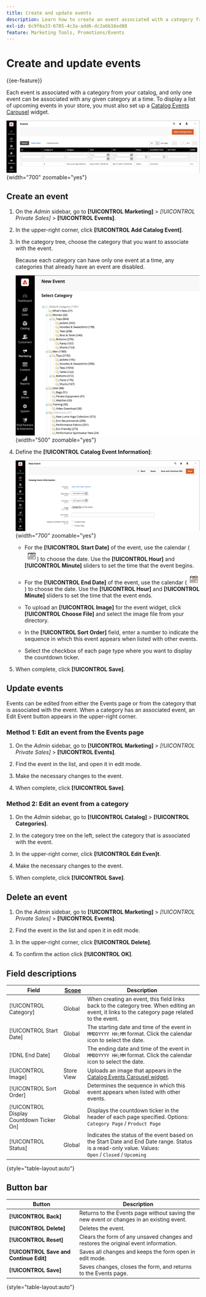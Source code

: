 ```yaml
---
title: Create and update events
description: Learn how to create an event associated with a category from your catalog.
exl-id: 6c9f6a33-6785-4c3a-add6-dc2a6b16ed88
feature: Marketing Tools, Promotions/Events
---
```

# Create and update events

{{ee-feature}}

Each event is associated with a category from your catalog, and only one event can be associated with any given category at a time. To display a list of upcoming events in your store, you must also set up a [Catalog Events Carousel](../content-design/widget-event-carousel.md) widget.

![Events list](./assets/category-events.png){width="700" zoomable="yes"}

## Create an event

1. On the _Admin_ sidebar, go to **[!UICONTROL Marketing]** > _[!UICONTROL Private Sales]_ > **[!UICONTROL Events]**.

1. In the upper-right corner, click **[!UICONTROL Add Catalog Event]**.

1. In the category tree, choose the category that you want to associate with the event.

   Because each category can have only one event at a time, any categories that already have an event are disabled.

   ![New event - category tree](./assets/catalog-events-category-tree.png){width="500" zoomable="yes"}

1. Define the **[!UICONTROL Catalog Event Information]**:

   ![Catalog event information](./assets/catalog-event-information.png){width="700" zoomable="yes"}

   - For the **[!UICONTROL Start Date]** of the event, use the calendar (![Calendar icon](../assets/icon-calendar.png)) to choose the date. Use the **[!UICONTROL Hour]** and **[!UICONTROL Minute]** sliders to set the time that the event begins.

   - For the **[!UICONTROL End Date]** of the event, use the calendar (![Calendar icon](../assets/icon-calendar.png)) to choose the date. Use the **[!UICONTROL Hour]** and **[!UICONTROL Minute]** sliders to set the time that the event ends.

   - To upload an **[!UICONTROL Image]** for the event widget, click **[!UICONTROL Choose File]** and select the image file from your directory.

   - In the **[!UICONTROL Sort Order]** field, enter a number to indicate the sequence in which this event appears when listed with other events.

   - Select the checkbox of each page type where you want to display the countdown ticker.

1. When complete, click **[!UICONTROL Save]**.

## Update events

Events can be edited from either the Events page or from the category that is associated with the event. When a category has an associated event, an Edit Event button appears in the upper-right corner.

### Method 1: Edit an event from the Events page

1. On the _Admin_ sidebar, go to **[!UICONTROL Marketing]** > _[!UICONTROL Private Sales]_ > **[!UICONTROL Events]**.

1. Find the event in the list, and open it in edit mode.

1. Make the necessary changes to the event.

1. When complete, click **[!UICONTROL Save]**.

### Method 2: Edit an event from a category

1. On the _Admin_ sidebar, go to **[!UICONTROL Catalog]** > **[!UICONTROL Categories]**.

1. In the category tree on the left, select the category that is associated with the event.

1. In the upper-right corner, click **[!UICONTROL Edit Even]t**.

1. Make the necessary changes to the event.

1. When complete, click **[!UICONTROL Save]**.

## Delete an event

1. On the _Admin_ sidebar, go to **[!UICONTROL Marketing]** > _[!UICONTROL Private Sales]_ > **[!UICONTROL Events]**.

1. Find the event in the list and open it in edit mode.

1. In the upper-right corner, click **[!UICONTROL Delete]**.

1. To confirm the action click **[!UICONTROL OK]**.

## Field descriptions

|Field|[Scope](../getting-started/websites-stores-views.md#scope-settings)|Description|
|--- |--- |--- |
|[!UICONTROL Category]|Global|When creating an event, this field links back to the category tree. When editing an event, it links to the category page related to the event.|
|[!UICONTROL Start Date]|Global|The starting date and time of the event in `MMDDYYYY HH;MM` format. Click the calendar icon to select the date.|
|[!DNL End Date]|Global|The ending date and time of the event in `MMDDYYYY HH;MM` format. Click the calendar icon to select the date.|
|[!UICONTROL Image]|Store View|Uploads an image that appears in the [Catalog Events Carousel widget](../content-design/widget-event-carousel.md).|
|[!UICONTROL Sort Order]|Global|Determines the sequence in which this event appears when listed with other events.|
|[!UICONTROL Display Countdown Ticker On]|Global|Displays the countdown ticker in the header of each page specified. Options: `Category Page` / `Product Page`|
|[!UICONTROL Status]|Global|Indicates the status of the event based on the Start Date and End Date range. Status is a read-only value. Values: `Open` / `Closed` / `Upcoming`|

{style="table-layout:auto"}

## Button bar

|Button|Description|
|--- |--- |
|**[!UICONTROL Back]**|Returns to the Events page without saving the new event or changes in an existing event.|
|**[!UICONTROL Delete]**|Deletes the event.|
|**[!UICONTROL Reset]**|Clears the form of any unsaved changes and restores the original event information.|
|**[!UICONTROL Save and Continue Edit]**|Saves all changes and keeps the form open in edit mode.|
|**[!UICONTROL Save]**|Saves changes, closes the form, and returns to the Events page.|

{style="table-layout:auto"}
